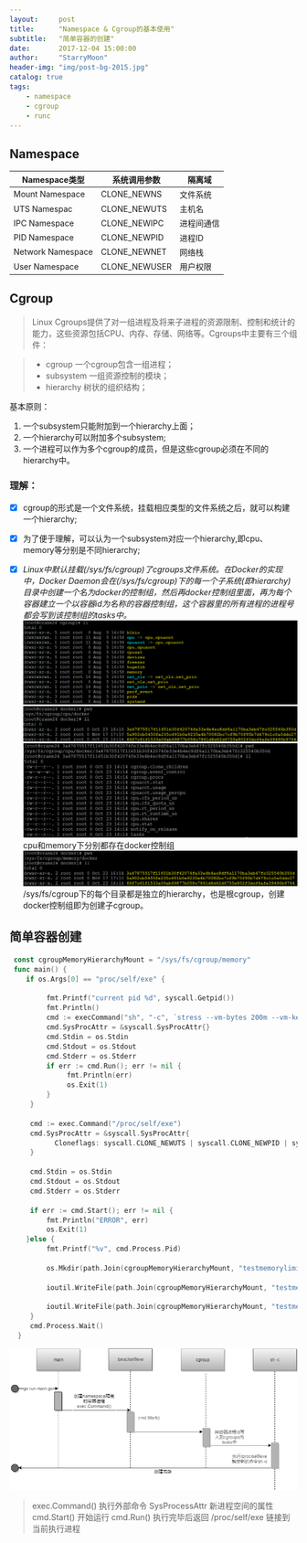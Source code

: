 ```yaml
---
layout:     post
title:      "Namespace & Cgroup的基本使用"
subtitle:   "简单容器的创建"
date:       2017-12-04 15:00:00
author:     "StarryMoon"
header-img: "img/post-bg-2015.jpg"
catalog: true
tags:
    - namespace
    - cgroup
    - runc
---
```


## Namespace

|Namespace类型|系统调用参数|隔离域|
|---|---|---|
|Mount Namespace|CLONE_NEWNS|文件系统|
|UTS Namespac|CLONE_NEWUTS|主机名|
|IPC Namespace|CLONE_NEWIPC|进程间通信|
|PID Namespace|CLONE_NEWPID|进程ID|
|Network Namespace|CLONE_NEWNET|网络栈|
|User Namespace|CLONE_NEWUSER|用户权限|

## Cgroup
> Linux Cgroups提供了对一组进程及将来子进程的资源限制、控制和统计的能力，这些资源包括CPU、内存、存储、网络等。Cgroups中主要有三个组件：

 > * cgroup
   一个cgroup包含一组进程；
 > * subsystem
   一组资源控制的模块；
 > * hierarchy
   树状的组织结构；

基本原则：

 1. 一个subsystem只能附加到一个hierarchy上面；
 2. 一个hierarchy可以附加多个subsystem;
 3. 一个进程可以作为多个cgroup的成员，但是这些cgroup必须在不同的hierarchy中。

### 理解：
  - [x] cgroup的形式是一个文件系统，挂载相应类型的文件系统之后，就可以构建一个hierarchy;
  - [x] 为了便于理解，可以认为一个subsystem对应一个hierarchy,即cpu、memory等分别是不同hierarchy;
    
  - [x] *Linux中默认挂载(/sys/fs/cgroup)了cgroups文件系统。在Docker的实现中，Docker Daemon会在(/sys/fs/cgroup)下的每一个子系统(即hierarchy)目录中创建一个名为docker的控制组，然后再docker控制组里面，再为每个容器建立一个以容器id为名称的容器控制组，这个容器里的所有进程的进程号都会写到该控制组的tasks中。*
  ![20171204-05](/img/in-post/20171204/20171204-05.png)
  ![20171204-01](/img/in-post/20171204/20171204-01.png)
![20171204-03](/img/in-post/20171204/20171204-03.png)
cpu和memory下分别都存在docker控制组
![20171204-04](/img/in-post/20171204/20171204-04.png)
/sys/fs/cgroup下的每个目录都是独立的hierarchy，也是根cgroup，创建docker控制组即为创建子cgroup。

## 简单容器创建

```go
 const cgroupMemoryHierarchyMount = "/sys/fs/cgroup/memory"
 func main() {
    if os.Args[0] == "proc/self/exe" {
 
         fmt.Printf("current pid %d", syscall.Getpid())
         fmt.Println()
         cmd := execCommand("sh", "-c", `stress --vm-bytes 200m --vm-keep -m 1`)
         cmd.SysProcAttr = &syscall.SysProcAttr{}
         cmd.Stdin = os.Stdin
         cmd.Stdout = os.Stdout
         cmd.Stderr = os.Stderr
         if err := cmd.Run(); err != nil {
              fmt.Println(err)
              os.Exit(1)
         }
     }
 
     cmd := exec.Command("/proc/self/exe")
     cmd.SysProcAttr = &syscall.SysProcAttr{
           Cloneflags: syscall.CLONE_NEWUTS | syscall.CLONE_NEWPID | syscall.CLONE_NEWNS,
     }
 
     cmd.Stdin = os.Stdin
     cmd.Stdout = os.Stdout
     cmd.Stderr = os.Stderr
 
     if err := cmd.Start(); err != nil {
         fmt.Println("ERROR", err)
         os.Exit(1)
    }else {
         fmt.Printf("%v", cmd.Process.Pid)
 
         os.Mkdir(path.Join(cgroupMemoryHierarchyMount, "testmemorylimit"), 0755)
 
         ioutil.WriteFile(path.Join(cgroupMemoryHierarchyMount, "testmemorylimit", "tasks"),   []byte(strconv.Itoa(cmd.Pro    cess.Pid)), 0644)
 
         ioutil.WriteFile(path.Join(cgroupMemoryHierarchyMount, "testmemorylimit", "memory.limit_in_bytes"), []byte("100    m"), 0644)
     }
     cmd.Process.Wait()
  }
```

![20171204-06](/img/in-post/20171204/20171204-06.png)

>exec.Command() 执行外部命令
SysProcessAttr 新进程空间的属性
cmd.Start() 开始运行
cmd.Run() 执行完毕后返回
/proc/self/exe 链接到当前执行进程

